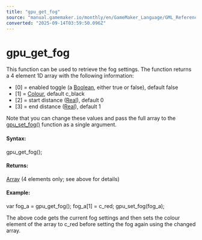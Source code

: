 ```yaml
---
title: "gpu_get_fog"
source: "manual.gamemaker.io/monthly/en/GameMaker_Language/GML_Reference/Drawing/GPU_Control/gpu_get_fog.htm"
converted: "2025-09-14T03:59:50.096Z"
---
```


# gpu\_get\_fog

This function can be used to retrieve the fog settings. The function returns a 4 element 1D array with the following information:

-   \[0\] = enabled toggle (a [Boolean](../../../GML_Overview/Data_Types.md), either true or false), default false
-   \[1\] = [Colour](../Colour_And_Alpha/Colour_And_Alpha.md), default c\_black
-   \[2\] = start distance ([Real](../../../GML_Overview/Data_Types.md)), default 0
-   \[3\] = end distance ([Real](../../../GML_Overview/Data_Types.md)), default 1

Note that you can change these values and pass the full array to the [gpu\_set\_fog()](gpu_set_fog.md) function as a single argument.

#### Syntax:

gpu\_get\_fog();

#### Returns:

[Array](../../../GML_Overview/Arrays.md) (4 elements only; see above for details)

#### Example:

var fog\_a = gpu\_get\_fog();
fog\_a\[1\] = c\_red;
gpu\_set\_fog(fog\_a);

The above code gets the current fog settings and then sets the colour element of the array to c\_red before setting the fog again using the changed array.